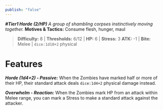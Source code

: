 ```yaml
---
publish: "false"
---
```

***#Tier1 Horde (2/HP)***
*A group of shambling corpses instinctively moving together.*
**Motives & Tactics:** Consume flesh, hunger, maul

> **Difficulty:** 8 | **Thresholds:** 6/12 | **HP:** 6 | **Stress:** 3
> **ATK:** -1 | **Bite:** Melee | `dice:1d10+2` physical

# Features

***Horde (1d4+2) - Passive:*** When the Zombies have marked half or more of their HP, their standard attack deals `dice:1d4+2` physical damage instead.

***Overwhelm - Reaction:*** When the Zombies mark HP from an attack within Melee range, you can mark a Stress to make a standard attack against the attacker.
